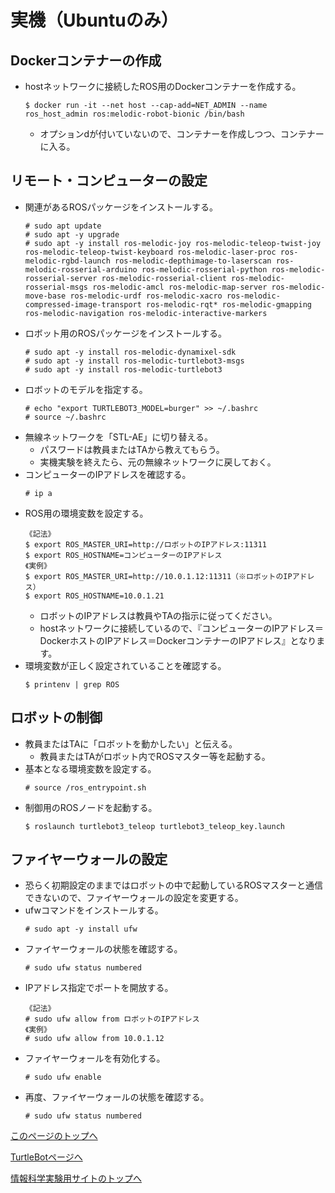 # 実機（Ubuntuのみ）

## Dockerコンテナーの作成
- hostネットワークに接続したROS用のDockerコンテナーを作成する。
  ```
  $ docker run -it --net host --cap-add=NET_ADMIN --name ros_host_admin ros:melodic-robot-bionic /bin/bash
  ```
  - オプションdが付いていないので、コンテナーを作成しつつ、コンテナーに入る。

## リモート・コンピューターの設定
- 関連があるROSパッケージをインストールする。
  ```
  # sudo apt update
  # sudo apt -y upgrade
  # sudo apt -y install ros-melodic-joy ros-melodic-teleop-twist-joy ros-melodic-teleop-twist-keyboard ros-melodic-laser-proc ros-melodic-rgbd-launch ros-melodic-depthimage-to-laserscan ros-melodic-rosserial-arduino ros-melodic-rosserial-python ros-melodic-rosserial-server ros-melodic-rosserial-client ros-melodic-rosserial-msgs ros-melodic-amcl ros-melodic-map-server ros-melodic-move-base ros-melodic-urdf ros-melodic-xacro ros-melodic-compressed-image-transport ros-melodic-rqt* ros-melodic-gmapping ros-melodic-navigation ros-melodic-interactive-markers
  ```
- ロボット用のROSパッケージをインストールする。
  ```
  # sudo apt -y install ros-melodic-dynamixel-sdk
  # sudo apt -y install ros-melodic-turtlebot3-msgs
  # sudo apt -y install ros-melodic-turtlebot3
  ```
- ロボットのモデルを指定する。
  ```
  # echo "export TURTLEBOT3_MODEL=burger" >> ~/.bashrc
  # source ~/.bashrc
  ```
- 無線ネットワークを「STL-AE」に切り替える。
  - パスワードは教員またはTAから教えてもらう。
  - 実機実験を終えたら、元の無線ネットワークに戻しておく。
- コンピューターのIPアドレスを確認する。
  ```
  # ip a
  ```
- ROS用の環境変数を設定する。
  ```
  《記法》
  $ export ROS_MASTER_URI=http://ロボットのIPアドレス:11311
  $ export ROS_HOSTNAME=コンピューターのIPアドレス
  《実例》
  $ export ROS_MASTER_URI=http://10.0.1.12:11311（※ロボットのIPアドレス）
  $ export ROS_HOSTNAME=10.0.1.21
  ```
  - ロボットのIPアドレスは教員やTAの指示に従ってください。
  - hostネットワークに接続しているので、『コンピューターのIPアドレス＝DockerホストのIPアドレス＝DockerコンテナーのIPアドレス』となります。
- 環境変数が正しく設定されていることを確認する。
  ```
  $ printenv | grep ROS
  ```

## ロボットの制御
- 教員またはTAに「ロボットを動かしたい」と伝える。
  - 教員またはTAがロボット内でROSマスター等を起動する。
- 基本となる環境変数を設定する。
  ```
  # source /ros_entrypoint.sh
  ```
- 制御用のROSノードを起動する。
  ```
  $ roslaunch turtlebot3_teleop turtlebot3_teleop_key.launch
  ```

## ファイヤーウォールの設定
- 恐らく初期設定のままではロボットの中で起動しているROSマスターと通信できないので、ファイヤーウォールの設定を変更する。
- ufwコマンドをインストールする。
  ```
  # sudo apt -y install ufw
  ```
- ファイヤーウォールの状態を確認する。
  ```
  # sudo ufw status numbered
  ```
- IPアドレス指定でポートを開放する。
  ```
  《記法》
  # sudo ufw allow from ロボットのIPアドレス
  《実例》
  # sudo ufw allow from 10.0.1.12
  ```
- ファイヤーウォールを有効化する。
  ```
  # sudo ufw enable
  ```
- 再度、ファイヤーウォールの状態を確認する。
  ```
  # sudo ufw status numbered
  ```

[このページのトップへ](#)

[TurtleBotページへ](https://stl-apu.github.io/laboratory_experiments/ros_turtlebot)

[情報科学実験用サイトのトップへ](https://stl-apu.github.io/laboratory_experiments/)
